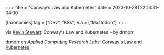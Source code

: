 +++
title = "Conway’s Law and Kubernetes"
date = 2023-10-28T22:13:31-04:00

[taxonomies]
tag = ["Dev", "K8s"]
via = ["Mastodon"]
+++

via [Kevin Stewart](https://hachyderm.io/@kstewart/111315680729674693): Conway's Law and Kubernetes - by drmorr

<!-- more -->

drmorr on _Applied Computing Research Labs:_ [Conway's Law and Kubernetes](https://blog.appliedcomputing.io/p/conways-law-and-kubernetes)
